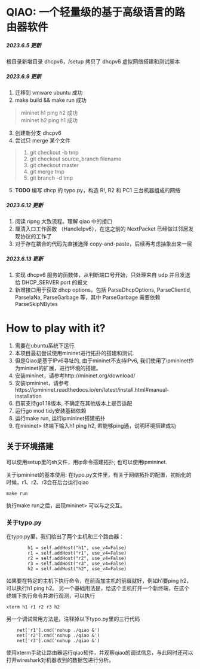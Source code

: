 # QIAO: 一个轻量级的基于高级语言的路由器软件

##### 2023.6.5 更新
根目录新增目录 dhcpv6，/setup 拷贝了 dhcpv6 虚拟网络搭建和测试脚本

##### 2023.6.9 更新
1. 迁移到 vmware ubuntu 成功
2. make build && make run 成功
> mininet h1 ping h2 成功\
> mininet h2 ping h1 成功
3. 创建新分支 dhcpv6
4. 尝试只 merge 某个文件
> 1. git checkout -b tmp
> 2. git checkout source_branch filename
> 3. git checkout master
> 4. git merge tmp
> 5. git branch -d tmp
5. **TODO** 编写 dhcp 的 typo.py，构造 R!, R2 和 PC1 三台机器组成的网络

##### 2023.6.12 更新
1. 阅读 ripng 大致流程。理解 qiao 中的接口
2. 厘清入口工作函数 （HandleIpv6），在这之前的 NextPacket 已经做过邻居发现协议的工作了
3. 对于存在耦合的代码先直接选择 copy-and-paste，后续再考虑抽象出来一层

##### 2023.6.13 更新
1. 实现 dhcpv6 服务的函数体，从判断端口号开始，只处理来自 udp 并且发送给 DHCP_SERVER port 的报文
2. 新增接口用于获取 dhcp options，包括 ParseDhcpOptions, ParseClientId, ParseIaNa, ParseGarbage 等，其中 ParseGarbage 需要依赖 ParseSkipNBytes

# How to play with it?
1. 需要在ubuntu系统下运行.
2. 本项目最初尝试使用mininet进行拓扑的搭建和测试.
3. 但是Qiao是基于IPv6寻址的, 由于mininet不支持IPv6, 我们使用了ipmininet作为mininet的扩展，进行环境的搭建。
4. 安装mininet，请参考http://mininet.org/download/
5. 安装ipmininet，请参考https://ipmininet.readthedocs.io/en/latest/install.html#manual-installation
6. 目前支持go1.18版本, 不确定在其他版本上是否适配
7. 运行go mod tidy安装基础依赖
8. 运行make run, 运行ipmininet搭建拓扑
9. 在mininet> 终端下输入h1 ping h2, 若能够ping通，说明环境搭建成功


## 关于环境搭建
可以使用setup里的sh文件，用ip命令搭建拓扑;
也可以使用ipmininet.

关于ipmininet的基本使用:
在typo.py文件里，有关于网络拓扑的配置，初始化的时候，r1、r2、r3会在后台运行qiao
```
make run
```
执行make run之后，出现mininet>
可以与之交互。

### 关于typo.py
在typo.py里，我们给出了两个主机和三个路由器：
```
        h1 = self.addHost("h1", use_v4=False)
        r1 = self.addHost("r1", use_v4=False)
        r2 = self.addHost("r2", use_v4=False)
        r3 = self.addHost("r3", use_v4=False)
        h2 = self.addHost("h2", use_v4=False)
```

如果要在特定的主机下执行命令，在前面加主机的前缀就好，例如h1要ping h2，可以执行h1 ping h2。
另一个基础用法是，给这个主机打开一个新终端，在这个终端下执行命令并进行观测，可以执行
```
xterm h1 r1 r2 r3 h2
```

另一个调试常用方法是，注释掉以下typo.py里的三行代码
```
    net['r1'].cmd('nohup ./qiao &')
    net['r2'].cmd('nohup ./qiao &')
    net['r3'].cmd('nohup ./qiao &')
```
使用xterm手动让路由器运行qiao软件，并观察qiao的调试信息，与此同时还可以打开wireshark对机器收到的数据包进行分析。
